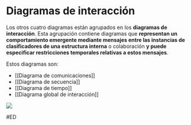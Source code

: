 # Diagramas de interacción
Los otros cuatro diagramas están agrupados en los **diagramas de interacción**. Esta agrupación contiene diagramas que **representan un comportamiento emergente mediante mensajes entre las instancias de clasificadores de una estructura interna** o colaboración **y puede especificar restricciones temporales relativas a estos mensajes**.

Estos diagramas son:
- [[Diagrama de comunicaciones]]
- [[Diagrama de secuencia]]
- [[Diagrama de tiempo]]
- [[Diagrama global de interacción]]

![](https://i.imgur.com/O7QyY9Z.png)

#ED 
